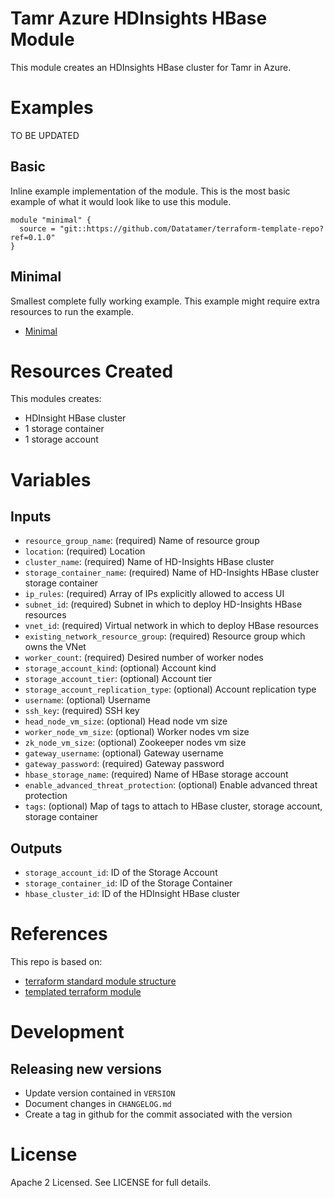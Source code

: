 # Tamr Azure HDInsights HBase Module

This module creates an HDInsights HBase cluster for Tamr in Azure.

# Examples
TO BE UPDATED
## Basic
Inline example implementation of the module.  This is the most basic example of what it would look like to use this module.
```
module "minimal" {
  source = "git::https://github.com/Datatamer/terraform-template-repo?ref=0.1.0"
}
```
## Minimal
Smallest complete fully working example. This example might require extra resources to run the example.
- [Minimal](https://github.com/Datatamer/terraform-template-repo/tree/master/examples/minimal)

# Resources Created
This modules creates:
* HDInsight HBase cluster
* 1 storage container
* 1 storage account

# Variables 
## Inputs
* `resource_group_name`: (required) Name of resource group
* `location`: (required) Location
* `cluster_name`: (required) Name of HD-Insights HBase cluster
* `storage_container_name`: (required) Name of HD-Insights HBase cluster storage container
* `ip_rules`: (required) Array of IPs explicitly allowed to access UI
* `subnet_id`: (required) Subnet in which to deploy HD-Insights HBase resources
* `vnet_id`: (required) Virtual network in which to deploy HBase resources
* `existing_network_resource_group`: (required) Resource group which owns the VNet
* `worker_count`: (required) Desired number of worker nodes
* `storage_account_kind`: (optional) Account kind
* `storage_account_tier`: (optional) Account tier
* `storage_account_replication_type`: (optional) Account replication type
* `username`: (optional) Username
* `ssh_key`: (required) SSH key
* `head_node_vm_size`: (optional) Head node vm size
* `worker_node_vm_size`: (optional) Worker nodes vm size
* `zk_node_vm_size`: (optional) Zookeeper nodes vm size
* `gateway_username`: (optional) Gateway username
* `gateway_password`: (required) Gateway password
* `hbase_storage_name`: (required) Name of HBase storage account
* `enable_advanced_threat_protection`: (optional) Enable advanced threat protection
* `tags`: (optional) Map of tags to attach to HBase cluster, storage account, storage container

## Outputs
* `storage_account_id`: ID of the Storage Account
* `storage_container_id`: ID of the Storage Container
* `hbase_cluster_id`: ID of the HDInsight HBase cluster

# References
This repo is based on:
* [terraform standard module structure](https://www.terraform.io/docs/modules/index.html#standard-module-structure)
* [templated terraform module](https://github.com/tmknom/template-terraform-module)

# Development
## Releasing new versions
* Update version contained in `VERSION`
* Document changes in `CHANGELOG.md`
* Create a tag in github for the commit associated with the version

# License
Apache 2 Licensed. See LICENSE for full details.
